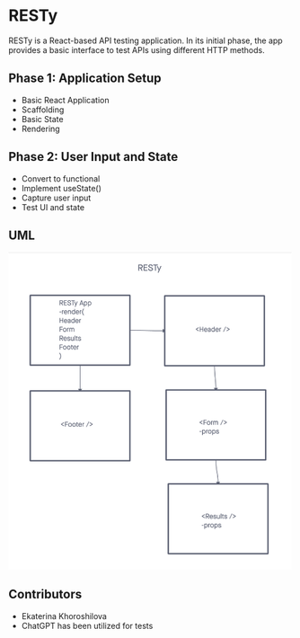 # RESTy

RESTy is a React-based API testing application. In its initial phase, the app provides a basic interface to test APIs using different HTTP methods.

## Phase 1: Application Setup

- Basic React Application
- Scaffolding
- Basic State
- Rendering
  
## Phase 2: User Input and State

- Convert <App /> to functional
- Implement useState()
- Capture user input
- Test UI and state

## UML

![UML](./public/RestyUML.png)

## Contributors

- Ekaterina Khoroshilova
- ChatGPT has been utilized for tests
  